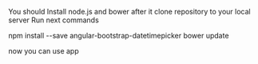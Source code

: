 You should Install node.js and bower
after it clone repository to your local server
Run next commands

npm install --save angular-bootstrap-datetimepicker
bower update

now you can use app
